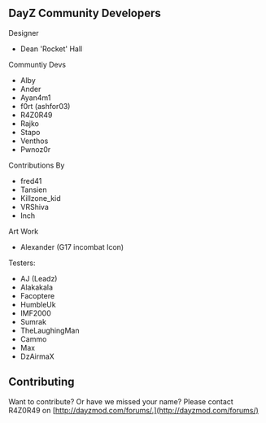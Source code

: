DayZ Community Developers
-------
Designer
* Dean 'Rocket' Hall

Communtiy Devs
* Alby
* Ander
* Ayan4m1
* f0rt (ashfor03)
* R4Z0R49
* Rajko
* Stapo
* Venthos
* Pwnoz0r

Contributions By
* fred41
* Tansien
* Killzone_kid
* VRShiva
* Inch

Art Work
* Alexander (G17 incombat Icon)

Testers:
* AJ (Leadz)
* Alakakala
* Facoptere
* HumbleUk
* IMF2000
* Sumrak
* TheLaughingMan
* Cammo
* Max
* DzAirmaX

Contributing
------------
Want to contribute? Or have we missed your name?
Please contact R4Z0R49 on [http://dayzmod.com/forums/.](http://dayzmod.com/forums/)


